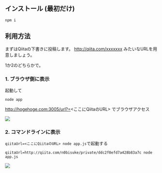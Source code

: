 ## インストール (最初だけ)

```
npm i
```

## 利用方法

まずはQiitaの下書きに投稿します。 http://qiita.com/xxxxxxx みたいなURLを用意しましょう。

1か2のどちらかで。

### 1. ブラウザ側に表示

起動して

```
node app 
```

http://hogehoge.com:3005/url?=<ここにQiitaのURL> でブラウザアクセス

![](https://i.gyazo.com/b1e4fc7b1f21afc97534eda7fed3b85e.png)

### 2. コマンドラインに表示

`qiitaUrl=<ここにQiitaのURL> node app.js`で起動する

```
qiitaUrl=http://qiita.com/n0bisuke/private/ddc2f0efd7a428b83a7c node app.js
```

![](https://i.gyazo.com/5be1ef765faf6bd13977d0db7cb143e6.png)
